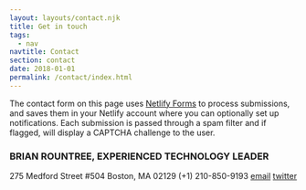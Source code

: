 ```yaml
---
layout: layouts/contact.njk
title: Get in touch
tags:
  - nav
navtitle: Contact
section: contact
date: 2018-01-01
permalink: /contact/index.html
---
```

The contact form on this page uses
[Netlify Forms](https://www.netlify.com/docs/form-handling/) to process
submissions, and saves them in your Netlify account where you can optionally
set up notifications. Each submission is passed through a spam filter and if
flagged, will display a CAPTCHA challenge to the user.

### BRIAN ROUNTREE, EXPERIENCED TECHNOLOGY LEADER

275 Medford Street #504
Boston, MA 02129
(+1) 210-850-9193
[email](mailto:thepixelarchitect@yahoo.com)
[twitter](https://twitter.com/pixelarchitect)